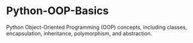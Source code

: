 # Python-OOP-Basics
Python Object-Oriented Programming (OOP) concepts, including classes, encapsulation, inheritance, polymorphism, and abstraction.
